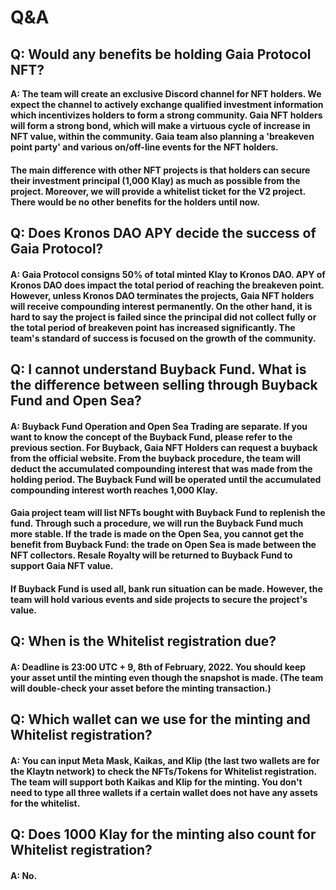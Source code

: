 # Q\&A

## Q: Would any benefits be holding Gaia Protocol NFT?

**A: The team will create an exclusive Discord channel for NFT holders. We expect the channel to actively exchange qualified investment information which incentivizes holders to form a strong community. Gaia NFT holders will form a strong bond, which will make a virtuous cycle of increase in NFT value, within the community. Gaia team also planning a 'breakeven point party' and various on/off-line events for the NFT holders.**

#### The main difference with other NFT projects is that holders can secure their investment principal (1,000 Klay) as much as possible from the project. Moreover, we will provide a whitelist ticket for the V2 project. There would be no other benefits for the holders until now.

## Q: Does Kronos DAO APY decide the success of Gaia Protocol?

#### A: Gaia Protocol consigns 50% of total minted Klay to Kronos DAO. APY of Kronos DAO does impact the total period of reaching the breakeven point. However, unless Kronos DAO terminates the projects, Gaia NFT holders will receive compounding interest permanently. On the other hand, it is hard to say the project is failed since the principal did not collect fully or the total period of breakeven point has increased significantly. The team's standard of success is focused on the growth of the community.

## Q: I cannot understand Buyback Fund. What is the difference between selling through Buyback Fund and Open Sea?

#### A: Buyback Fund Operation and Open Sea Trading are separate. If you want to know the concept of the Buyback Fund, please refer to the previous section. For Buyback, Gaia NFT Holders can request a buyback from the official website. From the buyback procedure, the team will deduct the accumulated compounding interest that was made from the holding period. The Buyback Fund will be operated until the accumulated compounding interest worth reaches 1,000 Klay.

#### Gaia project team will list NFTs bought with Buyback Fund to replenish the fund. Through such a procedure, we will run the Buyback Fund much more stable. If the trade is made on the Open Sea, you cannot get the benefit from Buyback Fund: the trade on Open Sea is made between the NFT collectors. Resale Royalty will be returned to Buyback Fund to support Gaia NFT value.

#### If Buyback Fund is used all, bank run situation can be made. However, the team will hold various events and side projects to secure the project's value.

## Q:  When is the Whitelist registration due?

#### A: Deadline is 23:00 UTC + 9, 8th of February, 2022. You should keep your asset until the minting even though the snapshot is made. (The team will double-check your asset before the minting transaction.)

## Q: Which wallet can we use for the minting and Whitelist registration?

#### A: You can input Meta Mask, Kaikas, and Klip (the last two wallets are for the Klaytn network) to check the NFTs/Tokens for Whitelist registration. The team will support both Kaikas and Klip for the minting. You don't need to type all three wallets if a certain wallet does not have any assets for the whitelist.

## Q: Does 1000 Klay for the minting also count for Whitelist registration? 

#### A: No.
